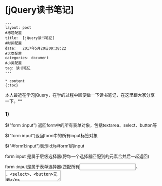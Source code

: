 # [jQuery读书笔记]

```
---
layout: post
#标题配置
title:  [jQuery读书笔记]
#时间配置
date:   2017年5月20日09:38:22
#大类配置
categories: document
#小类配置
tag: 读书笔记
---
```



```
* content
{:toc}
```







本人最近在学习jQuery，在学的过程中顺便做一下读书笔记，在这里跟大家分享一下。**



### 1)

$("form :input") 返回form中的所有表单对象，包括textarea、select、button等

$("form input")返回form中的所有input标签对象

$("#form1:input")表示id为#form1的input

form input 是属于层级选择器(将每一个选择器匹配到的元素合并后一起返回)

form :input是属于表单选择器(匹配所有<input>、<textarea>、<select>、<button>元素



### 2) 

```javascript
1. <div id = "id#b">bb</div>  
2. <div id = "id[1]">cc</div>  
```

上述div不能用普通方式来获取，例如

```javascript
1. $("#id#b");  
2. $("#id[1]");  
```

而应该用转义字符：

```javascript
1. $("#id\#b");  
2. $("#id\[1\]");  
```



### 3)

```javascript
1. $(document).ready(function(){  
2.      //...  
3. });  
4. 可以简写为  
5. $(function(){  
6.   //...  
7. })  
```



### 4)

```html
1. <div class="test">  
2.    <div style="display:none;">aa</div>  
3.    <div style="display:none;">bb</div>  
4.    <div style="display:none;">cc</div>  
5.    <div class="test" style="display:none;">dd</div>  
6. </div>  
7. <div class="test" style="display:none;">ee</div>  
8. <div class="test" style="display:none;">ff</div>  
```

下面用jquery选取：

```javascript
1. $(function(){  
2.   //注意区分类似这样的选择器  
3.   //虽然一个空格，却截然不同的效果.  
4.    var t_a = ('.test :hidden');  
5.    var t_b = ('.test:hidden');  
6.    var len_a = $t_a.length;  
7.    var len_b = $t_b.length;  
8.    ("<p>('.test :hidden')的长度为"+len_a+"</p>").appendTo("body");  //4  
9.    ("<p>('.test:hidden')的长度为"+len_b+"</p>").appendTo("body");   //3  
10. })  

```

原因是：

var $t_a = $(".test :hidden");

以上代码是选取class为"test"的元素里面的隐藏元素

而代码：

var $t_b = $(".test:hidden");

这是选取隐藏的class为“test”的元素



### 5)

detach()和remove()一样，也是从DOM中去掉匹配的元素。但是这个方法不会把匹配的元素从jQuery对象中删除，因而可以在将来再使用这些匹配的元素，与remove不同的是，所以绑定的事件、附加的数据等都会保留下来。



### 6)

$(this).clone(true).appendTo("body"); //注意参数true

在clone()方法中传递了一个参数true，它的含义是复制元素的同事复制元素中所绑定的事件，因而该元素的副本也同样具有复制功能。



### 7)

在css()方法中，如果属性中带有“-”符号，例如font-size属性，如果在设置这些属性的值得时候不带引号，那么就要用驼峰式写法，例如：

$("p").css({fontSize : "30px" , backgroundColor : "#888888"});

如果加上了引号，既可以写成"font-size",也可以写成“fontSize”。



## #8)

show()方法和hide()方法会同时修改元素的多个样式属性，即高度、宽度和不透明度；fadeOut()和fadeIn()方法智慧修改元素的不透明度；slideDown()方法和slideUp()方法智慧改变元素的高度。

9) 

```javascript
1. $("button:eq(1)").click(function () {  
2.       $("#panel").stop();//停止当前动画，继续下一个动画  
3.   });  
4.   $("button:eq(2)").click(function () {  
5.       $("#panel").stop(true);//清除元素的所有动画  
6.   });  
7.   $("button:eq(3)").click(function () {  
8.       $("#panel").stop(false,true);//让当前动画直接到达末状态 ，继续下一个动画  
9.   });  
10.   $("button:eq(4)").click(function () {  
11.       $("#panel").stop(true,true);//清除元素的所有动画，让当前动画直接到达末状态   
12.   });  

```



### 10)

animate回调函数

```javascript
 $("#panel").click(function () {  
 $(this).animate({left: "400px", height: "200px", opacity: "1"}, 3000)  
                     .animate({top: "200px", width: "200px"}, 3000, function () {  
                         $(this).css("border", "5px solid blue");  
                     })  

```



### 11)

用attr()和prop()访问对象的属性的原则：

第一个原则：只添加属性名称该属性就会生效应该使用prop()；

第一个原则：只存在true/false的属性应该使用prop()。

按照官方说明，如果是设置disable和checked这些属性，应使用prop()方法，而不是使用attr()方法。（例如在某些浏览器里，只要写了disabled属性就可以，有些则要写：disabled = “disabled”。）